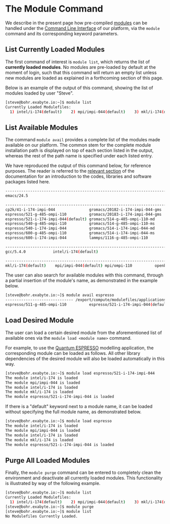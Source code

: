 # The Module Command 

We describe in the present page how pre-compiled [modules](../environment.md#modules) can be handled under the [Command Line Interface](../overview.md) of our platform, via the `module` command and its corresponding keyword parameters.

## List Currently Loaded Modules

The first command of interest is `module list`, which returns the list of **currently loaded modules**. No modules are pre-loaded by default at the moment of login, such that this command will return an empty list unless new modules are loaded as explained in a forthcoming section of this page. 

Below is an example of the output of this command, showing the list of modules loaded by user "Steve".

```bash
[steve@bohr.exabyte.io:~]$ module list
Currently Loaded Modulefiles:
  1) intel/i-174(default)    2) mpi/impi-044(default)    3) mkl/i-174(default)    4) espresso/521-i-174-impi-044(default)
```

## List Available Modules

The command `module avail` provides a complete list of the modules made available on our platform. The common stem for the complete module installation path is displayed on top of each section listed in the output, whereas the rest of the path name is specified under each listed entry.

We have reproduced the output of this command below, for reference purposes. The reader is referred to the [relevant section](../../software/overview.md) of the documentation for an introduction to the codes, libraries and software packages listed here.

```bash
---------------------------------------------------------------------------- /export/compute/modulefiles/system ----------------------------------------------------------------------------
emacs/24.5

------------------------------------------------------------------------- /export/compute/modulefiles/applications -------------------------------------------------------------------------
cp2k/41-i-174-impi-044               gromacs/20182-i-174-impi-044-gms     lammps/1116-i-174-impi-044           vasp/535-i-174-impi-044(default)     vasp/544-i-174-impi-044-vtst
espresso/521-g-485-ompi-110          gromacs/20183-i-174-impi-044-gms     nwchem/66-i-174-impi-044             vasp/535-i-174-impi-044-nc           vasp/544-i-174-impi-044-vtst-gamma
espresso/521-i-174-impi-044(default) gromacs/514-g-485-ompi-110-md        p4vasp/0.3.30                        vasp/535-i-174-impi-044-vtst         vasp/544-i-174-impi-044-vtst-nc
espresso/540-g-485-ompi-110          gromacs/514-g-485-ompi-110-ms        turbomole/v7.0                       vasp/544-i-174-impi-044              vesta/3.3.8
espresso/540-i-174-impi-044          gromacs/514-i-174-impi-044-md        vasp/535-g-485-ompi-110              vasp/544-i-174-impi-044-gamma        vmd/1.9.3
espresso/600-g-485-ompi-110          gromacs/514-i-174-impi-044-ms        vasp/535-g-485-ompi-110-nc           vasp/544-i-174-impi-044-gpu          vnl-atk/2016.2
espresso/600-i-174-impi-044          lammps/1116-g-485-ompi-110           vasp/535-g-485-ompi-110-vtst         vasp/544-i-174-impi-044-nc           xcrysden/1.5.60

-------------------------------------------------------------------------- /export/compute/modulefiles/compilers ---------------------------------------------------------------------------
gcc/5.4.0            intel/i-174(default)

-------------------------------------------------------------------------- /export/compute/modulefiles/libraries ---------------------------------------------------------------------------
mkl/i-174(default)    mpi/impi-044(default) mpi/ompi-110          openblas/218-g-540
```

The user can also search for available modules with this command, through a partial insertion of the module's name, as demonstrated in the example below.

```bash
[steve@bohr.exabyte.io:~]$ module avail espresso
------------------------------ /export/compute/modulefiles/applications ------------------------------
espresso/511-g-485-ompi-110          espresso/521-i-174-impi-044(default) espresso/540-i-174-impi-044

```

## Load Desired Module

The user can load a certain desired module from the aforementioned list of available ones via the `module load <module name>` command.

For example, to use the [Quantum ESPRESSO](../../software/modeling/quantum-espresso.md) modelling application, the corresponding module can be loaded as follows. All other library dependencies of the desired module will also be loaded automatically in this way.

```bash
[steve@bohr.exabyte.io:~]$ module load espresso/521-i-174-impi-044
The module intel/i-174 is loaded
The module mpi/impi-044 is loaded
The module intel/i-174 is loaded
The module mkl/i-174 is loaded
The module espresso/521-i-174-impi-044 is loaded
```

If there is a "default" keyword next to a module name, it can be loaded without specifying the full module name, as demonstrated below.

```bash
[steve@bohr.exabyte.io:~]$ module load espresso
The module intel/i-174 is loaded
The module mpi/impi-044 is loaded
The module intel/i-174 is loaded
The module mkl/i-174 is loaded
The module espresso/521-i-174-impi-044 is loaded
```

## Purge All Loaded Modules

Finally, the `module purge` command can be entered to completely clean the environment and deactivate all currently loaded modules. This functionality is illustrated by way of the following example.

```bash
[steve@bohr.exabyte.io:~]$ module list
Currently Loaded Modulefiles:
  1) intel/i-174(default)    2) mpi/impi-044(default)    3) mkl/i-174(default)    4) espresso/521-i-174-impi-044(default)
[steve@bohr.exabyte.io:~]$ module purge
[steve@bohr.exabyte.io:~]$ module list
No Modulefiles Currently Loaded.
```
